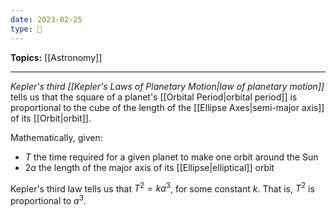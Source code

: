 ```yaml
---
date: 2023-02-25
type: 🧠
---
```


**Topics:** [[Astronomy]]

---

_Kepler's third [[Kepler's Laws of Planetary Motion|law of planetary motion]]_ tells us that the square of a planet's [[Orbital Period|orbital period]] is proportional to the cube of the length of the [[Ellipse Axes|semi-major axis]] of its [[Orbit|orbit]].

Mathematically, given:

- $T$ the time required for a given planet to make one orbit around the Sun
- $2a$ the length of the major axis of its [[Ellipse|elliptical]] orbit

Kepler's third law tells us that $T^2 = ka^3$, for some constant $k$. That is, $T^2$ is proportional to $a^3$.
